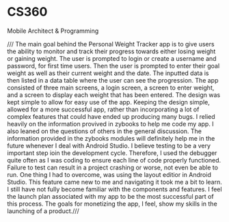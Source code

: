 # CS360
Mobile Architect &amp; Programming

/// The main goal behind the Personal Weight Tracker app is to give users the ability to monitor and track their progress towards either losing weight or gaining weight.  The user is prompted to login or create a username and password, for first time users.  Then the user is prompted to enter their goal weight as well as their current weight and the date.  The inputted data is then listed in a data table where the user can see the progression.  The app consisted of three main screens, a login screen, a screen to enter weight, and a screen to display each weight that has been entered. The design was kept simple to allow for easy use of the app.  Keeping the design simple, allowed for a more successful app, rather than incorporating a lot of complex features that could have ended up producing many bugs.  I relied heavily on the information provived in zybooks to help me code my app.  I also leaned on the questions of others in the general discussion.  The information provided in the zybooks modules will definitely help me in the future whenever I deal with Android Studio.  I believe testing to be a very important step ioin the development cycle.  Therefore, I used the debugger quite often as I was coding to ensure each line of code properly functioned.  Failure to test can result in a project crashing or worse, not even be able to run.  One thing I had to overcome, was using the layout editior in Android Studio.  This feature came new to me and navigating it took me a bit to learn.  I still have not fully become familiar with the components and features.  I feel the launch plan associated with my app to be the most successful part of this process.  The goals for monetizing the app, I feel, show my skills in the launching of a product.///
